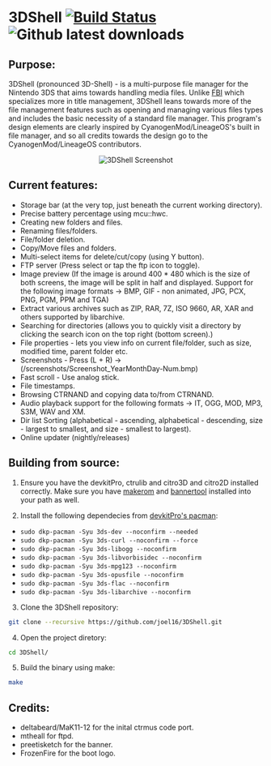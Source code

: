 # 3DShell [![Build Status](https://travis-ci.org/joel16/3DShell.svg?branch=master)](https://travis-ci.org/joel16/3DShell) ![Github latest downloads](https://img.shields.io/github/downloads/joel16/3DShell/total.svg)

Purpose:
--------------------------------------------------------------------------------
3DShell (pronounced 3D-Shell) - is a multi-purpose file manager for the Nintendo 3DS that aims towards handling media files. Unlike [FBI](https://github.com/Steveice10/FBI) which specializes more in title management, 3DShell leans towards more of the file management features such as opening and managing various files types and includes the basic necessity of a standard file manager. This program's design elements are clearly inspired by CyanogenMod/LineageOS's built in file manager, and so all credits towards the design go to the CyanogenMod/LineageOS contributors.

<p align="center">
  <img src="https://i.imgur.com/pNZ3gPh.png" alt="3DShell Screenshot"/>
</p>

Current features:
--------------------------------------------------------------------------------
- Storage bar (at the very top, just beneath the current working directory).
- Precise battery percentage using mcu::hwc.
- Creating new folders and files.
- Renaming files/folders.
- File/folder deletion.
- Copy/Move files and folders.
- Multi-select items for delete/cut/copy (using Y button).
- FTP server (Press select or tap the ftp icon to toggle).
- Image preview (If the image is around 400 * 480 which is the size of both screens, the image will be split in half and displayed. Support for the following image formats -> BMP, GIF - non animated, JPG, PCX, PNG, PGM, PPM and TGA)
- Extract various archives such as ZIP, RAR, 7Z, ISO 9660, AR, XAR and others supported by libarchive.
- Searching for directories (allows you to quickly visit a directory by clicking the search icon on the top right (bottom screen).)
- File properties - lets you view info on current file/folder, such as size, modified time, parent folder etc.
- Screenshots - Press (L + R) -> (/screenshots/Screenshot_YearMonthDay-Num.bmp)
- Fast scroll - Use analog stick.
- File timestamps.
- Browsing CTRNAND and copying data to/from CTRNAND.
- Audio playback support for the following formats -> IT, OGG, MOD, MP3, S3M, WAV and XM.
- Dir list Sorting (alphabetical - ascending, alphabetical - descending, size - largest to smallest, and size - smallest to largest).
- Online updater (nightly/releases)

Building from source:
--------------------------------------------------------------------------------
1. Ensure you have the devkitPro, ctrulib and citro3D and citro2D installed correctly. Make sure you have [makerom](https://github.com/profi200/Project_CTR) and [bannertool](https://github.com/Steveice10/bannertool) installed into your path as well.

2. Install the following dependecies from [devkitPro's pacman](https://devkitpro.org/viewtopic.php?f=13&t=8702):
* `sudo dkp-pacman -Syu 3ds-dev --noconfirm --needed`
* `sudo dkp-pacman -Syu 3ds-curl --noconfirm --force`
* `sudo dkp-pacman -Syu 3ds-libogg --noconfirm`
* `sudo dkp-pacman -Syu 3ds-libvorbisidec --noconfirm`
* `sudo dkp-pacman -Syu 3ds-mpg123 --noconfirm`
* `sudo dkp-pacman -Syu 3ds-opusfile --noconfirm`
* `sudo dkp-pacman -Syu 3ds-flac --noconfirm`
* `sudo dkp-pacman -Syu 3ds-libarchive --noconfirm`

3. Clone the 3DShell repository:
```bash
git clone --recursive https://github.com/joel16/3DShell.git
```
4. Open the project diretory:
```bash
cd 3DShell/
```
5. Build the binary using make:
```bash
make
```

Credits:
--------------------------------------------------------------------------------
- deltabeard/MaK11-12 for the inital ctrmus code port.
- mtheall for ftpd.
- preetisketch for the banner.
- FrozenFire for the boot logo.
